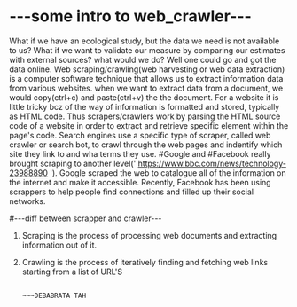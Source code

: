 # ---some intro to web_crawler---
  What if we have an ecological study, but the data we need is not available to us? What if we want to validate our measure by comparing our estimates with external sources? what would we do?
Well one could go and got the data online. Web scraping/crawling(web harvesting or web data extraction) is a computer software technique that allows us to extract information data from various websites. when we want to extract data from a document, we would copy(ctrl+c) and paste(ctrl+v) the the document. For a website it is little tricky bcz of the way of information is formatted and stored, typically as HTML code. Thus scrapers/crawlers work by parsing the HTML source code of a website in order to extract and retrieve specific element within the page's code.
Search engines use a specific type of scraper, called web crawler or search bot, to crawl through the web pages and indentify which site they link to and wha terms they use. #Google and #Facebook really brought scraping to another level(' https://www.bbc.com/news/technology-23988890 '). Google scraped the web to catalogue all of the information on the internet and make it accessible. Recently, Facebook has been using scrappers to help people find connections and filled up their social networks.

#---diff between scrapper and crawler---
  1. Scraping is the process of processing web documents and extracting information out of it. 
  2. Crawling is the process of iteratively finding and fetching web links starting from a list of URL'S
  
  
  
  
  
                                                                                                ~~~DEBABRATA TAH
